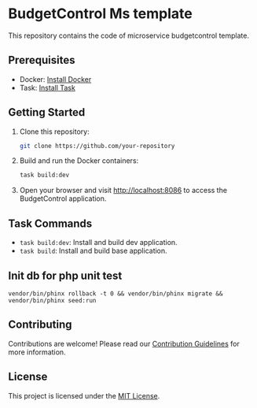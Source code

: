 # BudgetControl Ms template

This repository contains the code of microservice budgetcontrol template.

## Prerequisites

- Docker: [Install Docker](https://docs.docker.com/get-docker/)
- Task: [Install Task](https://taskfile.dev/#/installation)

## Getting Started

1. Clone this repository:

    ```bash
    git clone https://github.com/your-repository
    ```

2. Build and run the Docker containers:

    ```bash
    task build:dev
    ```

5. Open your browser and visit [http://localhost:8086](http://localhost:8084) to access the BudgetControl application.

## Task Commands

- `task build:dev`: Install and build dev application.
- `task build`: Install and build base application.

## Init db for php unit test
```
vendor/bin/phinx rollback -t 0 && vendor/bin/phinx migrate && vendor/bin/phinx seed:run
```

## Contributing

Contributions are welcome! Please read our [Contribution Guidelines](CONTRIBUTING.md) for more information.

## License

This project is licensed under the [MIT License](LICENSE).